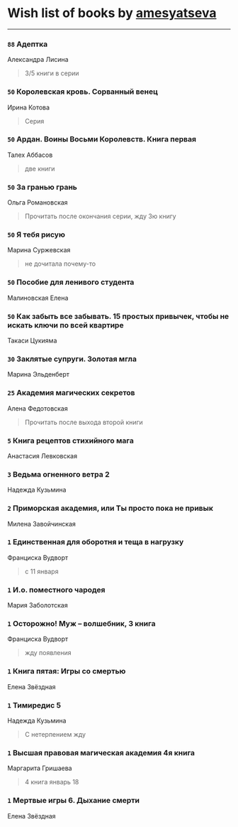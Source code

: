 # Wish list of books by [amesyatseva](http://vk.com/id3358937)
---

### `88` Адептка
Александра Лисина
> 3/5 книги в серии

### `50` Королевская кровь. Сорванный венец
Ирина Котова
> Серия

### `50` Ардан. Воины Восьми Королевств. Книга первая
Талех Аббасов
> две книги

### `50` За гранью грань
Ольга Романовская
> Прочитать после окончания серии, жду 3ю книгу

### `50` Я тебя рисую
Марина Суржевская
> не дочитала почему-то

### `50` Пособие для ленивого студента
Малиновская Елена

### `50` Как забыть все забывать. 15 простых привычек, чтобы не искать ключи по всей квартире
Такаси Цукияма

### `30` Заклятые супруги. Золотая мгла
Марина Эльденберт

### `25` Академия магических секретов
Алена Федотовская
> Прочитать после выхода второй книги

### `5` Книга рецептов стихийного мага
Анастасия Левковская

### `3` Ведьма огненного ветра 2
Надежда Кузьмина

### `2` Приморская академия, или Ты просто пока не привык
Милена Завойчинская

### `1` Единственная для оборотня и теща в нагрузку
Франциска Вудворт
> с 11 января

### `1` И.о. поместного чародея
Мария Заболотская

### `1` Осторожно! Муж – волшебник, 3 книга
Франциска Вудворт
> жду появления

### `1` Книга пятая: Игры со смертью
Елена Звёздная

### `1` Тимиредис 5
Надежда Кузьмина
> С нетерпением жду

### `1` Высшая правовая магическая академия 4я книга
Маргарита Гришаева
> 4 книга январь 18

### `1` Мертвые игры 6. Дыхание смерти
Елена Звёздная

